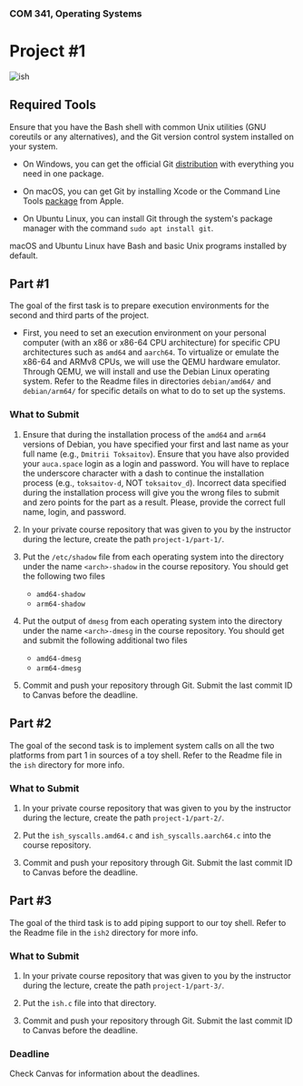 ### COM 341, Operating Systems
# Project #1

![ish](http://i.imgur.com/hUwm2PG.gif)

## Required Tools

Ensure that you have the Bash shell with common Unix utilities (GNU coreutils or
any alternatives), and the Git version control system installed on your system.

* On Windows, you can get the official Git
  [distribution](https://git-scm.com/downloads) with everything you need in one
  package.

* On macOS, you can get Git by installing Xcode or the Command Line Tools
  [package](https://developer.apple.com/opensource) from Apple.

* On Ubuntu Linux, you can install Git through the system's package manager with
  the command `sudo apt install git`.

macOS and Ubuntu Linux have Bash and basic Unix programs installed by default.

## Part #1

The goal of the first task is to prepare execution environments for the second
and third parts of the project.

* First, you need to set an execution environment on your personal computer
  (with an x86 or x86-64 CPU architecture) for specific CPU architectures such
  as `amd64` and `aarch64`. To virtualize or emulate the x86-64 and ARMv8
  CPUs, we will use the QEMU hardware emulator. Through QEMU, we will install
  and use the Debian Linux operating system. Refer to the Readme files in
  directories `debian/amd64/` and `debian/arm64/` for specific details on what
  to do to set up the systems.

### What to Submit

1. Ensure that during the installation process of the `amd64` and `arm64`
   versions of Debian, you have specified your first and last name as your full
   name (e.g., `Dmitrii Toksaitov`).  Ensure that you have also provided your
   `auca.space` login as a login and password. You will have to replace the
   underscore character with a dash to continue the installation process (e.g.,
   `toksaitov-d`, NOT `toksaitov_d`). Incorrect data specified during the
   installation process will give you the wrong files to submit and zero points
   for the part as a result. Please, provide the correct full name, login, and
   password.

2. In your private course repository that was given to you by the instructor
   during the lecture, create the path `project-1/part-1/`.

3. Put the `/etc/shadow` file from each operating system into the directory
   under the name `<arch>-shadow` in the course repository. You should get the
   following two files

    * `amd64-shadow`
    * `arm64-shadow`

4. Put the output of `dmesg` from each operating system into the directory under
   the name `<arch>-dmesg` in the course repository. You should get and submit
   the following additional two files

    * `amd64-dmesg`
    * `arm64-dmesg`

5. Commit and push your repository through Git. Submit the last commit ID to
   Canvas before the deadline.

## Part #2

The goal of the second task is to implement system calls on all the two
platforms from part 1 in sources of a toy shell. Refer to the Readme file in the
`ish` directory for more info.

### What to Submit

1. In your private course repository that was given to you by the instructor
   during the lecture, create the path `project-1/part-2/`.

3. Put the `ish_syscalls.amd64.c` and `ish_syscalls.aarch64.c` into the course
   repository.

5. Commit and push your repository through Git. Submit the last commit ID to
   Canvas before the deadline.

## Part #3

The goal of the third task is to add piping support to our toy shell. Refer to
the Readme file in the `ish2` directory for more info.

### What to Submit

1. In your private course repository that was given to you by the instructor
   during the lecture, create the path `project-1/part-3/`.

3. Put the `ish.c` file into that directory.

5. Commit and push your repository through Git. Submit the last commit ID to
   Canvas before the deadline.

### Deadline

Check Canvas for information about the deadlines.
